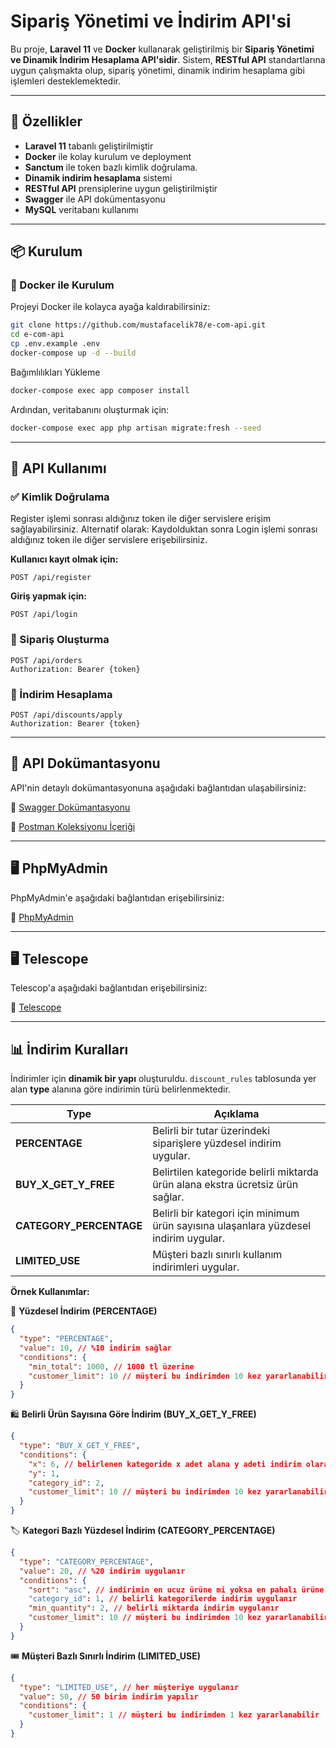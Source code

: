 # Sipariş Yönetimi ve İndirim API'si

Bu proje, **Laravel 11** ve **Docker** kullanarak geliştirilmiş bir **Sipariş Yönetimi ve Dinamik İndirim Hesaplama API'sidir**.
Sistem, **RESTful API** standartlarına uygun çalışmakta olup, sipariş yönetimi, dinamik indirim hesaplama gibi işlemleri desteklemektedir.

---

## 🚀 Özellikler

- **Laravel 11** tabanlı geliştirilmiştir
- **Docker** ile kolay kurulum ve deployment
- **Sanctum** ile token bazlı kimlik doğrulama.
- **Dinamik indirim hesaplama** sistemi
- **RESTful API** prensiplerine uygun geliştirilmiştir
- **Swagger** ile API dokümentasyonu
- **MySQL** veritabanı kullanımı

---

## 📦 Kurulum

### 🐳 Docker ile Kurulum

Projeyi Docker ile kolayca ayağa kaldırabilirsiniz:

```bash
git clone https://github.com/mustafacelik78/e-com-api.git
cd e-com-api
cp .env.example .env
docker-compose up -d --build
```

Bağımlılıkları Yükleme

```bash
docker-compose exec app composer install
```

Ardından, veritabanını oluşturmak için:

```bash
docker-compose exec app php artisan migrate:fresh --seed
```

---

## 🔐 API Kullanımı

### ✅ Kimlik Doğrulama

Register işlemi sonrası aldığınız token ile diğer servislere erişim sağlayabilirsiniz.
Alternatif olarak:
Kaydolduktan sonra Login işlemi sonrası aldığınız token ile diğer servislere erişebilirsiniz.

**Kullanıcı kayıt olmak için:**
```http
POST /api/register
```

**Giriş yapmak için:**
```http
POST /api/login
```

### 🛒 Sipariş Oluşturma
```http
POST /api/orders
Authorization: Bearer {token}
```

### 🎯 İndirim Hesaplama
```http
POST /api/discounts/apply
Authorization: Bearer {token}
```

---

## 📖 API Dokümantasyonu

API'nin detaylı dokümantasyonuna aşağıdaki bağlantıdan ulaşabilirsiniz:

🔗 [Swagger Dokümantasyonu](http://localhost:8080/api/documentation)

🔗 [Postman Koleksiyonu İçeriği](http://localhost:8080/e_com_api_postman_collection.json)

---

## 🖥️ PhpMyAdmin

PhpMyAdmin'e aşağıdaki bağlantıdan erişebilirsiniz:

🔗 [PhpMyAdmin](http://localhost:8081/)

---

## 🖥️ Telescope

Telescop'a aşağıdaki bağlantıdan erişebilirsiniz:

🔗 [Telescope](http://localhost:8080/telescope)

---

## 📊 İndirim Kuralları

İndirimler için **dinamik bir yapı** oluşturuldu. `discount_rules` tablosunda yer alan **type** alanına göre indirimin türü belirlenmektedir.

| Type | Açıklama |
|------|---------|
| **PERCENTAGE** | Belirli bir tutar üzerindeki siparişlere yüzdesel indirim uygular. |
| **BUY_X_GET_Y_FREE** | Belirtilen kategoride belirli miktarda ürün alana ekstra ücretsiz ürün sağlar. |
| **CATEGORY_PERCENTAGE** | Belirli bir kategori için minimum ürün sayısına ulaşanlara yüzdesel indirim uygular. |
| **LIMITED_USE** | Müşteri bazlı sınırlı kullanım indirimleri uygular. |

**Örnek Kullanımlar:**

📌 **Yüzdesel İndirim (PERCENTAGE)**
```json
{
  "type": "PERCENTAGE",
  "value": 10, // %10 indirim sağlar
  "conditions": {
    "min_total": 1000, // 1000 tl üzerine
    "customer_limit": 10 // müşteri bu indirimden 10 kez yararlanabilir
  }
}
```
🛍️ **Belirli Ürün Sayısına Göre İndirim (BUY_X_GET_Y_FREE)**
```json
{
  "type": "BUY_X_GET_Y_FREE",
  "conditions": {
    "x": 6, // belirlenen kategoride x adet alana y adeti indirim olarak uygulanır
    "y": 1,
    "category_id": 2,
    "customer_limit": 10 // müşteri bu indirimden 10 kez yararlanabilir
  }
}
```
🏷️ **Kategori Bazlı Yüzdesel İndirim (CATEGORY_PERCENTAGE)**
```json
{
  "type": "CATEGORY_PERCENTAGE",
  "value": 20, // %20 indirim uygulanır
  "conditions": {
    "sort": "asc", // indirimin en ucuz ürüne mi yoksa en pahalı ürüne mi yapılacağını belirler. asc: ucuz olana, desc: pahalı olana indirim uygular
    "category_id": 1, // belirli kategorilerde indirim uygulanır
    "min_quantity": 2, // belirli miktarda indirim uygulanır
    "customer_limit": 10 // müşteri bu indirimden 10 kez yararlanabilir
  }
}
```
🎟️ **Müşteri Bazlı Sınırlı İndirim (LIMITED_USE)**
```json
{
  "type": "LIMITED_USE", // her müşteriye uygulanır
  "value": 50, // 50 birim indirim yapılır
  "conditions": {
    "customer_limit": 1 // müşteri bu indirimden 1 kez yararlanabilir
  }
}
```
